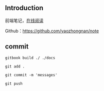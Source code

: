 ## Introduction

前端笔记，[在线阅读](https://yaozhongnan.github.io/note/)

Github：<https://github.com/yaozhongnan/note>

## commit

```shell
gitbook build ./ ./docs

git add .

git commit -m 'messages'

git push
```

